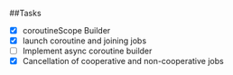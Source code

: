 ##Tasks
- [x] coroutineScope Builder
- [x] launch coroutine and joining jobs
- [ ] Implement async coroutine builder
- [x] Cancellation of cooperative and non-cooperative jobs
